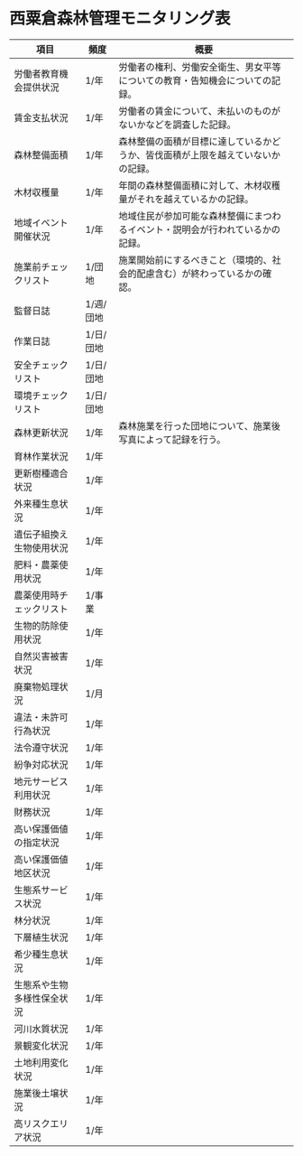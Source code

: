 # 西粟倉森林管理モニタリング表

|  項目  |  頻度  |  概要  |
| ---- | ---- | ---- |
|  労働者教育機会提供状況  |  1/年  |  労働者の権利、労働安全衛生、男女平等についての教育・告知機会についての記録。  |
|  賃金支払状況  |  1/年  |   労働者の賃金について、未払いのものがないかなどを調査した記録。  |
|  森林整備面積  |  1/年  |  森林整備の面積が目標に達しているかどうか、皆伐面積が上限を越えていないかの記録。  |
|  木材収穫量  |  1/年  |  年間の森林整備面積に対して、木材収穫量がそれを越えているかの記録。  |
|  地域イベント開催状況  |  1/年  |  地域住民が参加可能な森林整備にまつわるイベント・説明会が行われているかの記録。  |
|  施業前チェックリスト  |  1/団地  |  施業開始前にするべきこと（環境的、社会的配慮含む）が終わっているかの確認。  |
|  監督日誌  |  1/週/団地  |    |
|  作業日誌  |  1/日/団地  |    |
|  安全チェックリスト  |  1/日/団地  |    |
|  環境チェックリスト  |  1/日/団地  |    |
|  森林更新状況  |  1/年  |  森林施業を行った団地について、施業後写真によって記録を行う。  |
|  育林作業状況  |  1/年  |    |
|  更新樹種適合状況  |  1/年  |    |
|  外来種生息状況  |  1/年  |    |
|  遺伝子組換え生物使用状況  |  1/年  |    |
|  肥料・農薬使用状況  |  1/年  |    |
|  農薬使用時チェックリスト  |  1/事業  |    |
|  生物的防除使用状況  |  1/年  |    |
|  自然災害被害状況  |  1/年  |    |
|  廃棄物処理状況  |  1/月  |    |
|  違法・未許可行為状況  |  1/年  |    |
|  法令遵守状況  |  1/年  |    |
|  紛争対応状況  |  1/年  |    |
|  地元サービス利用状況  |  1/年  |    |
|  財務状況  |  1/年  |    |
|  高い保護価値の指定状況  |  1/年  |    |
|  高い保護価値地区状況  |  1/年  |    |
|  生態系サービス状況  |  1/年  |    |
|  林分状況  |  1/年  |    |
|  下層植生状況  |  1/年  |    |
|  希少種生息状況  |  1/年  |    |
|  生態系や生物多様性保全状況  |  1/年  |    |
|  河川水質状況  |  1/年  |    |
|  景観変化状況  |  1/年  |    |
|  土地利用変化状況  |  1/年  |    |
|  施業後土壌状況  |  1/年  |    |
|  高リスクエリア状況  |  1/年  |    |
